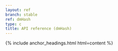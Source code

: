 ```yaml
---
layout: ref
branch: stable
ref: dmHash
type: c
title: API reference (dmHash)
---
```

{% include anchor_headings.html html=content %}